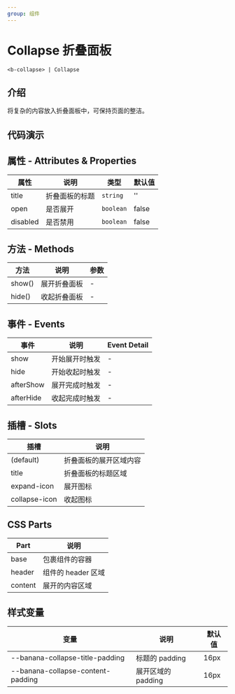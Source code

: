 ```yaml
---
group: 组件
---
```


# Collapse 折叠面板

```
<b-collapse> | Collapse
```

## 介绍

将复杂的内容放入折叠面板中，可保持页面的整洁。

## 代码演示

<code src="./demos/basicUsage.tsx"></code>
<code src="./demos/disabled.tsx"></code>
<code src="./demos/customIcon.tsx"></code>
<code src="./demos/accordion.tsx"></code>

## 属性 - Attributes & Properties

| 属性     | 说明           | 类型      | 默认值 |
| -------- | -------------- | --------- | ------ |
| title    | 折叠面板的标题 | `string`  | ''     |
| open     | 是否展开       | `boolean` | false  |
| disabled | 是否禁用       | `boolean` | false  |

## 方法 - Methods

| 方法   | 说明         | 参数 |
| ------ | ------------ | ---- |
| show() | 展开折叠面板 | -    |
| hide() | 收起折叠面板 | -    |

## 事件 - Events

| 事件      | 说明           | Event Detail |
| --------- | -------------- | ------------ |
| show      | 开始展开时触发 | -            |
| hide      | 开始收起时触发 | -            |
| afterShow | 展开完成时触发 | -            |
| afterHide | 收起完成时触发 | -            |

## 插槽 - Slots

| 插槽          | 说明                   |
| ------------- | ---------------------- |
| (default)     | 折叠面板的展开区域内容 |
| title         | 折叠面板的标题区域     |
| expand-icon   | 展开图标               |
| collapse-icon | 收起图标               |

## CSS Parts

| Part    | 说明               |
| ------- | ------------------ |
| base    | 包裹组件的容器     |
| header  | 组件的 header 区域 |
| content | 展开的内容区域     |

## 样式变量

| 变量                              | 说明               | 默认值 |
| --------------------------------- | ------------------ | ------ |
| --banana-collapse-title-padding   | 标题的 padding     | 16px   |
| --banana-collapse-content-padding | 展开区域的 padding | 16px   |
